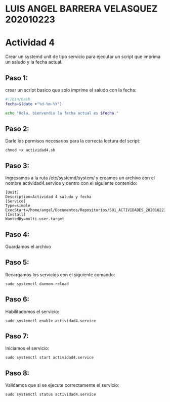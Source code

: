 # LUIS ANGEL BARRERA VELASQUEZ 202010223
# Actividad 4 
Crear un systemd unit de tipo servicio para ejecutar un script que imprima un saludo y la fecha actual.


## Paso 1:

crear un script basico que solo imprime el saludo con la fecha:

```bash
#!/bin/bash
fecha=$(date +"%d-%m-%Y")

echo "Hola, bienvendio la fecha actual es $fecha."
```

## Paso 2:
Darle los permisos necesarios para la correcta lectura del script:
```
chmod +x actividad4.sh 
```

## Paso 3:
Ingresamos a la ruta /etc/systemd/system/   y creamos un archivo con el nombre actividad4.service y dentro con el siguiente contenido:

```
[Unit] 
Description=Actividad 4 saludo y fecha  
[Service]
Type=simple 
ExecStart=/home/angel/Documentos/Repositorios/SO1_ACTIVIDADES_202010223/Actividad4/actividad4.sh
[Install] 
WantedBy=multi-user.target  
```

## Paso 4:
Guardamos el archivo 

## Paso 5:
Recargamos los servicios con el siguiente comando:

```
sudo systemctl daemon-reload
```
## Paso 6:
Habilitadomos el servicio:

```
sudo systemctl enable actividad4.service 
```

## Paso 7:
Iniciamos el servicio:

```
sudo systemctl start actividad4.service   
```

## Paso 8:
Validamos que si se ejecute correctamente el servicio:

```
sudo systemctl status actividad4.service      
```
